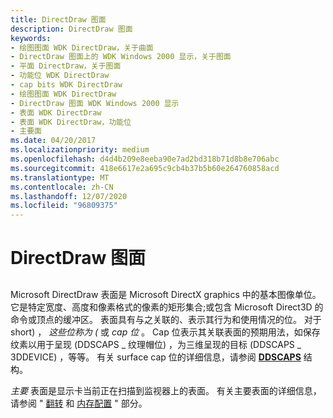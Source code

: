 ```yaml
---
title: DirectDraw 图面
description: DirectDraw 图面
keywords:
- 绘图图面 WDK DirectDraw，关于曲面
- DirectDraw 图面上的 WDK Windows 2000 显示，关于图面
- 平面 DirectDraw，关于图面
- 功能位 WDK DirectDraw
- cap bits WDK DirectDraw
- 绘图图面 WDK DirectDraw
- DirectDraw 图面 WDK Windows 2000 显示
- 表面 WDK DirectDraw
- 表面 WDK DirectDraw，功能位
- 主要面
ms.date: 04/20/2017
ms.localizationpriority: medium
ms.openlocfilehash: d4d4b209e8eeba90e7ad2bd318b71d8b8e706abc
ms.sourcegitcommit: 418e6617e2a695c9cb4b37b5b60e264760858acd
ms.translationtype: MT
ms.contentlocale: zh-CN
ms.lasthandoff: 12/07/2020
ms.locfileid: "96809375"
---
```

# <a name="directdraw-surfaces"></a>DirectDraw 图面


## <span id="ddk_directdraw_surfaces_gg"></span><span id="DDK_DIRECTDRAW_SURFACES_GG"></span>


Microsoft DirectDraw 表面是 Microsoft DirectX graphics 中的基本图像单位。 它是特定宽度、高度和像素格式的像素的矩形集合;或包含 Microsoft Direct3D 的命令或顶点的缓冲区。 表面具有与之关联的、表示其行为和使用情况的位。 对于 short) ， *这些位称为 (* 或 *cap 位* 。 Cap 位表示其关联表面的预期用法，如保存纹素以用于呈现 (DDSCAPS \_ 纹理帽位) ，为三维呈现的目标 (DDSCAPS \_ 3DDEVICE) ，等等。 有关 surface cap 位的详细信息，请参阅 [**DDSCAPS**](/previous-versions/windows/hardware/drivers/ff550286(v=vs.85)) 结构。

*主要* 表面是显示卡当前正在扫描到监视器上的表面。 有关主要表面的详细信息，请参阅 " [翻转](flipping.md) 和 [内存配置](memory-configurations.md) " 部分。

 

